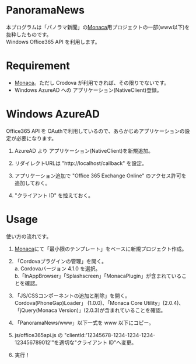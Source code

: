 # PanoramaNews
本プログラムは「パノラマ新聞」の[Monaca](https://ja.monaca.io/)用プロジェクトの一部(www以下)を抜粋したものです。  
Windows Office365 API を利用します。

# Requirement
* [Monaca](https://ja.monaca.io/)。ただし Crodova が利用できれば、その限りでないです。
* Windows AzureAD への アプリケーション(NativeClient)登録。

# Windows AzureAD
Office365 API を OAuthで利用しているので、あらかじめアプリケーションの設定が必要になります。  

1. AzureAD より アプリケーション(NativeClient)を新規追加。

2. リダイレクトURLは "http://localhost/callback" を設定。

3. アプリケーション追加で "Office 365 Exchange Online" のアクセス許可を追加しておく。

4. "クライアント ID" を控えておく。

# Usage
使い方の流れです。

1. [Monaca](https://ja.monaca.io/)にて「最小限のテンプレート」をベースに新規プロジェクト作成。

2. 「Cordovaプラグインの管理」を開く。  
a. Cordovaバージョン 4.1.0 を選択。  
b.「InAppBrowser」「Splashscreen」「MonacaPlugin」が含まれていることを確認。

3. 「JS/CSSコンポーネントの追加と削除」を開く。  
Cordova(PhoneGap)Loader」 (1.0.0)、「Monaca Core Utility」(2.0.4)、「jQuery(Monaca Version)」(2.0.3)が含まれていることを確認。

4. 「PanoramaNews/www」以下一式を www 以下にコピー。

5. js/office365api.js の "clientId:'12345678-1234-1234-1234-123456789012'"を適切な"クライアント ID"へ変更。

6. 実行！


